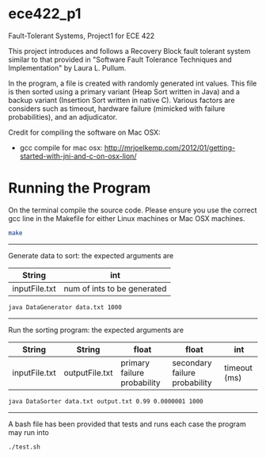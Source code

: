 # ece422_p1
Fault-Tolerant Systems, Project1 for ECE 422

This project introduces and follows a Recovery Block fault tolerant system similar to that provided in "Software Fault Tolerance Techniques and Implementation" by Laura L. Pullum. 

In the program, a file is created with randomly generated int values. This file is then sorted using a primary variant (Heap Sort written in Java) and a backup variant (Insertion Sort written in native C). Various factors are considers such as timeout, hardware failure (mimicked with failure probabilities), and an adjudicator.

Credit for compiling the software on Mac OSX:
* gcc compile for mac osx: http://mrjoelkemp.com/2012/01/getting-started-with-jni-and-c-on-osx-lion/

# Running the Program
On the terminal compile the source code. Please ensure you use the correct gcc line in the Makefile for either Linux machines or Mac OSX machines.
```bash
make
```
---
Generate data to sort: the expected arguments are

String         | int
-------------  | -------------
inputFile.txt  | num of ints to be generated
```bash
java DataGenerator data.txt 1000
```
---
Run the sorting program: the expected arguments are

String         | String         | float                       | float                         | int
-------------  | -------------  | --------------------------- | ----------------------------- | -------------
inputFile.txt  | outputFile.txt | primary failure probability | secondary failure probability | timeout (ms)
```bash
java DataSorter data.txt output.txt 0.99 0.0000001 1000 
```
---
A bash file has been provided that tests and runs each case the program may run into
```bash
./test.sh
```
